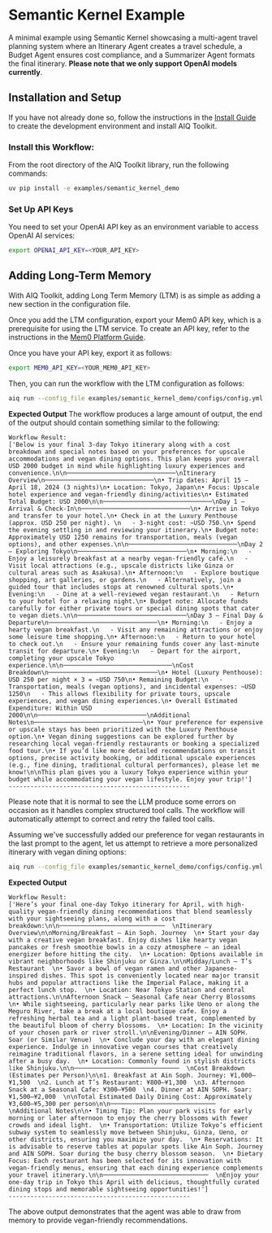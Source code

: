 <!--
SPDX-FileCopyrightText: Copyright (c) 2025, NVIDIA CORPORATION & AFFILIATES. All rights reserved.
SPDX-License-Identifier: Apache-2.0

Licensed under the Apache License, Version 2.0 (the "License");
you may not use this file except in compliance with the License.
You may obtain a copy of the License at

http://www.apache.org/licenses/LICENSE-2.0

Unless required by applicable law or agreed to in writing, software
distributed under the License is distributed on an "AS IS" BASIS,
WITHOUT WARRANTIES OR CONDITIONS OF ANY KIND, either express or implied.
See the License for the specific language governing permissions and
limitations under the License.
-->

# Semantic Kernel Example

A minimal example using Semantic Kernel showcasing a multi-agent travel planning system where an Itinerary Agent creates a travel schedule, a Budget Agent ensures cost compliance, and a Summarizer Agent formats the final itinerary. **Please note that we only support OpenAI models currently**.

## Installation and Setup

If you have not already done so, follow the instructions in the [Install Guide](../../docs/source/quick-start/installing.md#install-from-source) to create the development environment and install AIQ Toolkit.

### Install this Workflow:

From the root directory of the AIQ Toolkit library, run the following commands:

```bash
uv pip install -e examples/semantic_kernel_demo
```

### Set Up API Keys

You need to set your OpenAI API key as an environment variable to access OpenAI AI services:

```bash
export OPENAI_API_KEY=<YOUR_API_KEY>
```

## Adding Long-Term Memory

 With AIQ Toolkit, adding Long Term Memory (LTM) is as simple as adding a new section in the configuration file.

Once you add the LTM configuration, export your Mem0 API key, which is a prerequisite for using the LTM service. To create an API key, refer to the instructions in the [Mem0 Platform Guide](https://docs.mem0.ai/platform/quickstart).

Once you have your API key, export it as follows:

```bash
export MEM0_API_KEY=<YOUR_MEM0_API_KEY>
```

Then, you can run the workflow with the LTM configuration as follows:

```bash
aiq run --config_file examples/semantic_kernel_demo/configs/config.yml --input "Create a 3-day travel itinerary for Tokyo in April, suggest hotels  within a USD 2000 budget. I like staying at expensive hotels and am vegan"
```

**Expected Output**
The workflow produces a large amount of output, the end of the output should contain something similar to the following:

```console
Workflow Result:
['Below is your final 3-day Tokyo itinerary along with a cost breakdown and special notes based on your preferences for upscale accommodations and vegan dining options. This plan keeps your overall USD 2000 budget in mind while highlighting luxury experiences and convenience.\n\n──────────────────────────────\nItinerary Overview\n──────────────────────────────\n• Trip dates: April 15 – April 18, 2024 (3 nights)\n• Location: Tokyo, Japan\n• Focus: Upscale hotel experience and vegan-friendly dining/activities\n• Estimated Total Budget: USD 2000\n\n──────────────────────────────\nDay 1 – Arrival & Check-In\n──────────────────────────────\n• Arrive in Tokyo and transfer to your hotel.\n• Check in at the Luxury Penthouse (approx. USD 250 per night). \n   - 3-night cost: ~USD 750.\n• Spend the evening settling in and reviewing your itinerary.\n• Budget note: Approximately USD 1250 remains for transportation, meals (vegan options), and other expenses.\n\n──────────────────────────────\nDay 2 – Exploring Tokyo\n──────────────────────────────\n• Morning:\n   - Enjoy a leisurely breakfast at a nearby vegan-friendly café.\n   - Visit local attractions (e.g., upscale districts like Ginza or cultural areas such as Asakusa).\n• Afternoon:\n   - Explore boutique shopping, art galleries, or gardens.\n   - Alternatively, join a guided tour that includes stops at renowned cultural spots.\n• Evening:\n   - Dine at a well-reviewed vegan restaurant.\n   - Return to your hotel for a relaxing night.\n• Budget note: Allocate funds carefully for either private tours or special dining spots that cater to vegan diets.\n\n──────────────────────────────\nDay 3 – Final Day & Departure\n──────────────────────────────\n• Morning:\n   - Enjoy a hearty vegan breakfast.\n   - Visit any remaining attractions or enjoy some leisure time shopping.\n• Afternoon:\n   - Return to your hotel to check out.\n   - Ensure your remaining funds cover any last-minute transit for departure.\n• Evening:\n   - Depart for the airport, completing your upscale Tokyo experience.\n\n──────────────────────────────\nCost Breakdown\n──────────────────────────────\n• Hotel (Luxury Penthouse): USD 250 per night × 3 = ~USD 750\n• Remaining Budget:\n   - Transportation, meals (vegan options), and incidental expenses: ~USD 1250\n   - This allows flexibility for private tours, upscale experiences, and vegan dining experiences.\n• Overall Estimated Expenditure: Within USD 2000\n\n──────────────────────────────\nAdditional Notes\n──────────────────────────────\n• Your preference for expensive or upscale stays has been prioritized with the Luxury Penthouse option.\n• Vegan dining suggestions can be explored further by researching local vegan-friendly restaurants or booking a specialized food tour.\n• If you’d like more detailed recommendations on transit options, precise activity booking, or additional upscale experiences (e.g., fine dining, traditional cultural performances), please let me know!\n\nThis plan gives you a luxury Tokyo experience within your budget while accommodating your vegan lifestyle. Enjoy your trip!']
--------------------------------------------------
```

Please note that it is normal to see the LLM produce some errors on occasion as it handles complex structured tool calls. The workflow will automatically attempt to correct and retry the failed tool calls.

Assuming we've successfully added our preference for vegan restaurants in the last prompt to the agent, let us attempt to retrieve a more personalized itinerary with vegan dining options:

```bash
aiq run --config_file examples/semantic_kernel_demo/configs/config.yml --input "On a 1-day travel itinerary for Tokyo in April, suggest restaurants I would enjoy."
```

**Expected Output**


```console
Workflow Result:
['Here’s your final one-day Tokyo itinerary for April, with high-quality vegan-friendly dining recommendations that blend seamlessly with your sightseeing plans, along with a cost breakdown:\n\n─────────────────────────────  \nItinerary Overview\n\nMorning/Breakfast – Ain Soph. Journey  \n• Start your day with a creative vegan breakfast. Enjoy dishes like hearty vegan pancakes or fresh smoothie bowls in a cozy atmosphere – an ideal energizer before hitting the city.  \n• Location: Options available in vibrant neighborhoods like Shinjuku or Ginza.\n\nMidday/Lunch – T’s Restaurant  \n• Savor a bowl of vegan ramen and other Japanese-inspired dishes. This spot is conveniently located near major transit hubs and popular attractions like the Imperial Palace, making it a perfect lunch stop.  \n• Location: Near Tokyo Station and central attractions.\n\nAfternoon Snack – Seasonal Cafe near Cherry Blossoms  \n• While sightseeing, particularly near parks like Ueno or along the Meguro River, take a break at a local boutique cafe. Enjoy a refreshing herbal tea and a light plant-based treat, complemented by the beautiful bloom of cherry blossoms.  \n• Location: In the vicinity of your chosen park or river stroll.\n\nEvening/Dinner – AIN SOPH. Soar (or Similar Venue)  \n• Conclude your day with an elegant dining experience. Indulge in innovative vegan courses that creatively reimagine traditional flavors, in a serene setting ideal for unwinding after a busy day.  \n• Location: Commonly found in stylish districts like Shinjuku.\n\n─────────────────────────────  \nCost Breakdown (Estimates per Person)\n\n1. Breakfast at Ain Soph. Journey: ¥1,000–¥1,500  \n2. Lunch at T’s Restaurant: ¥800–¥1,300  \n3. Afternoon Snack at a Seasonal Cafe: ¥300–¥500  \n4. Dinner at AIN SOPH. Soar: ¥1,500–¥2,000  \n\nTotal Estimated Daily Dining Cost: Approximately ¥3,600–¥5,300 per person\n\n─────────────────────────────  \nAdditional Notes\n\n• Timing Tip: Plan your park visits for early morning or later afternoon to enjoy the cherry blossoms with fewer crowds and ideal light.  \n• Transportation: Utilize Tokyo’s efficient subway system to seamlessly move between Shinjuku, Ginza, Ueno, or other districts, ensuring you maximize your day.  \n• Reservations: It is advisable to reserve tables at popular spots like Ain Soph. Journey and AIN SOPH. Soar during the busy cherry blossom season.  \n• Dietary Focus: Each restaurant has been selected for its innovation with vegan-friendly menus, ensuring that each dining experience complements your travel itinerary.\n\n─────────────────────────────  \nEnjoy your one-day trip in Tokyo this April with delicious, thoughtfully curated dining stops and memorable sightseeing opportunities!']
--------------------------------------------------
```

The above output demonstrates that the agent was able to draw from memory to provide vegan-friendly recommendations.
